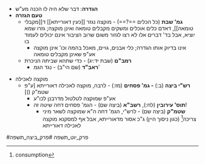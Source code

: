 - **הגדרה**: דבר שלא היה לו הכנה מע"ש
- **טעם הגזרה**
	- **גמ' שבת** (כל הכלים ==?==) - מוקצה נגזר [[כעין דאורייתא]] ד[[מקבלי טומאה]], דאדם כלים אוכלים ומשקים מקבלים טומאה ואינן מוקצה; גזרו שמא יוציא, אבל בד' דברים אלו לא רצו לגזור משום שרוב הציבור אינם יכולים לעמוד בו
		* אינו בדיוק אותו הגדרה; כלי אבנים, גויים, מאכל בהמה וכו' אינן מוקצה אע"פ שאינן מקבלים טומאה
	* **רמב"ם** (שבת יד:יג) - כדי שתהא שביתה הניכרת
		* **ראב"ד** (שם הי"ב) - נגד הגמ'
* מוקצה לאכילה
	* **רש"י ביצה** (ב:) **- גמ' פסחים** (מז:) - לרבה, מוקצה לאכילה דאורייתא \[ע"פ שטמ"ק ()\]
		* אע"פ שמוקצה לטלטול מדרבנן לכו"ע
		* **תוס' עירובין** (לח:), **רשב"א** (ביצה שם) - הגמ' פסחים דחה שיטה זה!
			* **שטמ"ק** (ביצה שם) - לרש"י, הגמ' דחה ה"א שמוקצה לשאר מיני צריכה[^1] (כגון ניסוך היין) ג"כ אסור מדאורייתא, אבל אף למסקנא מוקצה לאכילה דאורייתא

[^1]:	consumption

#פרק_יוט_תשפה #פרק_ביצה_תשפה 